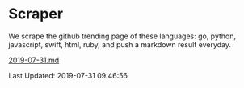 # Scraper

We scrape the github trending page of these languages: go, python, javascript, swift, html, ruby, and push a markdown result everyday.

[2019-07-31.md](https://github.com/henson/Scraper/blob/master/2019-07-31.md)

Last Updated: 2019-07-31 09:46:56